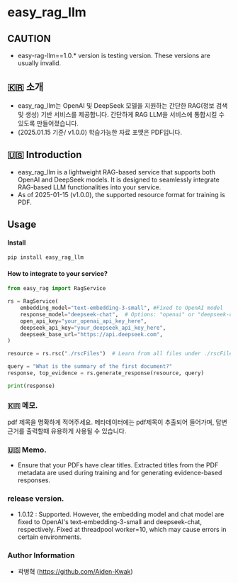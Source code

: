 # easy_rag_llm

## CAUTION
- easy-rag-llm==1.0.* version is testing version. These versions are usually invalid.

## 🇰🇷 소개
- easy_rag_llm는 OpenAI 및 DeepSeek 모델을 지원하는 간단한 RAG(정보 검색 및 생성) 기반 서비스를 제공합니다. 간단하게 RAG LLM을 서비스에 통합시킬 수 있도록 만들어졌습니다.
- (2025.01.15 기준/ v1.0.0) 학습가능한 자료 포맷은 PDF입니다.

## 🇺🇸 Introduction
- easy_rag_llm is a lightweight RAG-based service that supports both OpenAI and DeepSeek models.
It is designed to seamlessly integrate RAG-based LLM functionalities into your service.
- As of 2025-01-15 (v1.0.0), the supported resource format for training is PDF.

## Usage
#### Install
```bash
pip install easy_rag_llm
```

#### How to integrate to your service?
```python
from easy_rag import RagService

rs = RagService(
    embedding_model="text-embedding-3-small", #Fixed to OpenAI model
    response_model="deepseek-chat",  # Options: "openai" or "deepseek-chat"
    open_api_key="your_openai_api_key_here",
    deepseek_api_key="your_deepseek_api_key_here",
    deepseek_base_url="https://api.deepseek.com",
)

resource = rs.rsc("./rscFiles")  # Learn from all files under ./rscFiles

query = "What is the summary of the first document?"
response, top_evidence = rs.generate_response(resource, query)

print(response)
```

### 🇰🇷 메모.
pdf 제목을 명확하게 적어주세요. 메타데이터에는 pdf제목이 추출되어 들어가며, 답변 근거를 출력할때 유용하게 사용될 수 있습니다.  

### 🇺🇸 Memo.
- Ensure that your PDFs have clear titles. Extracted titles from the PDF metadata are used during training and for generating evidence-based responses.

### release version.
- 1.0.12 : Supported. However, the embedding model and chat model are fixed to OpenAI's text-embedding-3-small and deepseek-chat, respectively. Fixed at threadpool worker=10, which may cause errors in certain environments.

### Author Information
- 곽병혁 (https://github.com/Aiden-Kwak)
